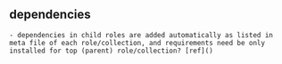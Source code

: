 ## dependencies
	- dependencies in child roles are added automatically as listed in meta file of each role/collection, and requirements need be only installed for top (parent) role/collection? [ref]()